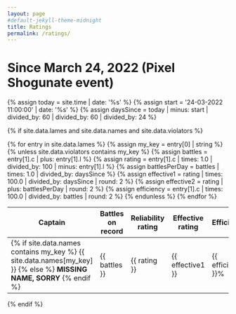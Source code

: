 ```yaml
---
layout: page
#default-jekyll-theme-midnight
title: Ratings
permalink: /ratings/
---
```

<head>
<link rel="stylesheet" type="text/css" href="https://cdn.datatables.net/1.11.5/css/jquery.dataTables.min.css"/>
</head>

# Since March 24, 2022 (Pixel Shogunate event)

{% assign today = site.time | date: '%s' %}
{% assign start = '24-03-2022 11:00:00' | date: '%s' %}
{% assign daysSince = today | minus: start | divided_by: 60 | divided_by: 60 | divided_by: 24 %}

{% if site.data.lames and site.data.names and site.data.violators %}

<table id="ratings-table">
  <thead>
    <tr>
      <th>Captain</th>
      <th>Battles<br/>on record</th>
      <th title="Each action performed with over 5 minutes delay is a -1 rating. Each perfectly completed battle is a +0.01 rating.">Reliability<br/>rating</th>
      <th title="Higher rating means faster event tiers!">Effective<br/>rating</th>
      <th>Efficiency</th>
    </tr>
  </thead>
  {% for entry in site.data.lames %}
  {% assign my_key = entry[0] | string %}
  {% unless site.data.violators contains my_key %}
  <tr>
    {% assign battles = entry[1].c | plus: entry[1].l %}
    {% assign rating = entry[1].c | times: 1.0 | divided_by: 100 | minus: entry[1].l %}
    {% assign battlesPerDay = battles | times: 1.0 | divided_by: daysSince %}
    {% assign effective1 = rating | times: 100.0 | divided_by: daysSince | round: 2 %}
    {% assign effective2 = rating | plus: battlesPerDay | round: 2 %}
    {% assign efficiency = entry[1].c | times: 100.0 | divided_by: battles | round: 2 %}
    <td> {% if site.data.names contains my_key %} {{ site.data.names[my_key] }} {% else %} <b>MISSING NAME, SORRY</b> {% endif %} </td><td> {{ battles }} </td><td> {{ rating }} </td><td> {{ effective1 }} </td><td> {{ efficiency }}&#37; </td>
  </tr>
  {% endunless %}
  {% endfor %}
</table>

<script type="text/javascript" src="https://code.jquery.com/jquery-3.6.0.min.js"></script>
<script type="text/javascript" src="https://cdn.datatables.net/1.11.5/js/jquery.dataTables.min.js"></script>
<script type="text/javascript">
$(document).ready( function () {
  $('#ratings-table').DataTable({
    "paging": false,
    "scrollY": 300,
    "info": false,
    "deferRender": true,
    "order": [[ 3, "desc" ], [ 1, "asc" ], [ 2, "desc" ], [ 4, "desc"]]
  });
} );
</script>

{% endif %}
